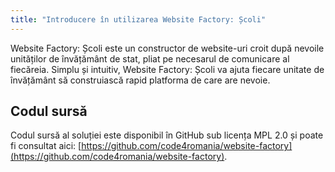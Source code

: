 ```yaml
---
title: "Introducere în utilizarea Website Factory: Școli"
---
```


Website Factory: Școli este un constructor de website-uri croit după
nevoile unităților de învățământ de stat, pliat pe necesarul de comunicare al
fiecăreia. Simplu și intuitiv, Website Factory: Școli va ajuta fiecare
unitate de învățământ să construiască rapid platforma de care are nevoie.

## Codul sursă

Codul sursă al soluției este disponibil în GitHub sub licența MPL 2.0 și
poate fi consultat aici: [https://github.com/code4romania/website-factory](https://github.com/code4romania/website-factory).
